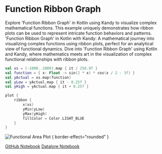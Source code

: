 # Function Ribbon Graph

<web-summary>
Explore 'Function Ribbon Graph' in Kotlin using Kandy to visualize complex mathematical functions.
This example uniquely demonstrates how ribbon plots can be used to represent intricate function behaviors and patterns.
</web-summary>

<card-summary>
'Function Ribbon Graph' in Kotlin with Kandy:
A mathematical journey into visualizing complex functions using ribbon plots, perfect for an analytical view of functional dynamics.
</card-summary>

<link-summary>
Dive into 'Function Ribbon Graph' using Kotlin and Kandy, where mathematics meets art in the visualization of complex functional relationships with ribbon plots.
</link-summary>


<!---IMPORT org.jetbrains.kotlinx.kandy.letsplot.samples.Ribbon-->

<!---FUN ribbon_function_plot-->

```kotlin
val xs = (-1000..1000).map { it / 250.0f }
val function = { x: Float -> sin(2 * x) * cos(x / 2 - 3f) }
val yActual = xs.map(function)
val yLow = yActual.map { it - 0.25f }
val yHigh = yActual.map { it + 0.25f }

plot {
    ribbon {
        x(xs)
        yMin(yLow)
        yMax(yHigh)
        fillColor = Color.LIGHT_BLUE
    }
}
```

<!---END-->

![Functional Area Plot](ribbon_function_plot.svg) { border-effect="rounded" }

<seealso style="cards">
       <category ref="example-ktnb">
           <a href="https://github.com/Kotlin/kandy/blob/main/examples/notebooks/lets-plot/samples/ribbon/ribbon_function_plot.ipynb" summary="View the notebook on our GitHub repository">GitHub Notebook</a>
           <a href="https://datalore.jetbrains.com/report/static/KQKedA4jDrKu63O53gEN0z/64vZ9iM91abh7MCMqNKdI0" summary="Experiment with this example on Datalore">Datalore Notebook</a>
       </category>
</seealso>
